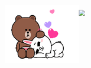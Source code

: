 <img align = "left" src="https://github.com/PFXStudio/PFXStudio/blob/master/1f70bed1bdcd01ae4d7ba55ae961a575.gif" width="200" height="160"/>
<p>
<!--
### 🤓
<img align = "left" src="https://github-readme-stats.vercel.app/api?username=pfxstudio&count_private=true&show_icons=true" width=50%/>
-->
<img align = "left" src="https://github-readme-stats.vercel.app/api/top-langs/?username=pfxstudio&layout=compact"/>

<!--
**PFXStudio/PFXStudio** is a ✨ _special_ ✨ repository because its `README.md` (this file) appears on your GitHub profile.

Here are some ideas to get you started:

- 🔭 I’m currently working on ...
- 🌱 I’m currently learning ...
- 👯 I’m looking to collaborate on ...
- 🤔 I’m looking for help with ...
- 💬 Ask me about ...
- 📫 How to reach me: ...
- 😄 Pronouns: ...
- ⚡ Fun fact: ...
-->
